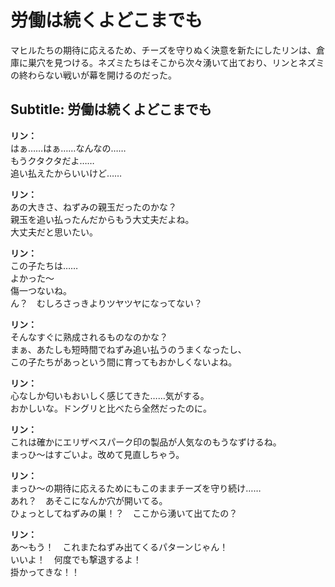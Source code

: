 # 労働は続くよどこまでも
マヒルたちの期待に応えるため、チーズを守りぬく決意を新たにしたリンは、倉庫に巣穴を見つける。ネズミたちはそこから次々湧いて出ており、リンとネズミの終わらない戦いが幕を開けるのだった。
  
## Subtitle: 労働は続くよどこまでも
  
**リン：**  
はぁ……はぁ……なんなの……  
もうクタクタだよ……  
追い払えたからいいけど……  
  
**リン：**  
あの大きさ、ねずみの親玉だったのかな？  
親玉を追い払ったんだからもう大丈夫だよね。  
大丈夫だと思いたい。  
  
**リン：**  
この子たちは……  
よかった～  
傷一つないね。  
ん？　むしろさっきよりツヤツヤになってない？  
  
**リン：**  
そんなすぐに熟成されるものなのかな？  
まぁ、あたしも短時間でねずみ追い払うのうまくなったし、  
この子たちがあっという間に育ってもおかしくないよね。  
  
**リン：**  
心なしか匂いもおいしく感じてきた……気がする。  
おかしいな。ドングリと比べたら全然だったのに。  
  
**リン：**  
これは確かにエリザベスパーク印の製品が人気なのもうなずけるね。  
まっひ～はすごいよ。改めて見直しちゃう。  
  
**リン：**  
まっひ～の期待に応えるためにもこのままチーズを守り続け……  
あれ？　あそこになんか穴が開いてる。  
ひょっとしてねずみの巣！？　ここから湧いて出てたの？  
  
**リン：**  
あ～もう！　これまたねずみ出てくるパターンじゃん！  
いいよ！　何度でも撃退するよ！  
掛かってきな！！  
